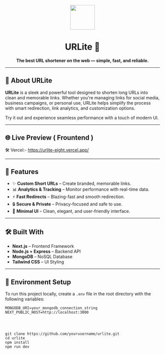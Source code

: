 <div align="center">
  <img src="https://img.icons8.com/fluency/96/link--v1.png" width="80" />
  <h1>URLite 🔗</h1>
  <p><strong>The best URL shortener on the web — simple, fast, and reliable.</strong></p>
</div>

---

## 🚀 About URLite

**URLite** is a sleek and powerful tool designed to shorten long URLs into clean and memorable links. Whether you're managing links for social media, business campaigns, or personal use, URLite helps simplify the process with smart redirection, link analytics, and customization options.

Try it out and experience seamless performance with a touch of modern UI.

---

## 🌐 Live Preview ( Frountend )
  
🛠️  Vercel:- https://urlite-eight.vercel.app/

---

## 🔧 Features

- ✨ **Custom Short URLs** – Create branded, memorable links.
- 📊 **Analytics & Tracking** – Monitor performance with real-time data.
- ⚡ **Fast Redirects** – Blazing-fast and smooth redirection.
- 🔒 **Secure & Private** – Privacy-focused and safe to use.
- 🧠 **Minimal UI** – Clean, elegant, and user-friendly interface.

---

## 🛠️ Built With

- **Next.js** – Frontend Framework  
- **Node.js + Express** – Backend API  
- **MongoDB** – NoSQL Database  
- **Tailwind CSS** – UI Styling  

---

## 📁 Environment Setup

To run this project locally, create a `.env` file in the root directory with the following variables:

```env
MONGODB_URI=your_mongodb_connection_string
NEXT_PUBLIC_HOST=http://localhost:3000




git clone https://github.com/yourusername/urlite.git
cd urlite
npm install
npm run dev
